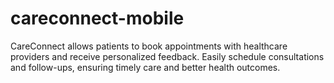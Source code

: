 # careconnect-mobile
CareConnect allows patients to book appointments with healthcare providers and receive personalized feedback. Easily schedule consultations and follow-ups, ensuring timely care and better health outcomes. 
